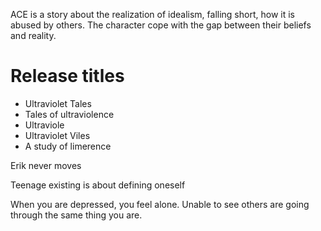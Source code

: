 ACE is a story about the realization of idealism, falling short, how it is abused by others.
The character cope with the gap between their beliefs and reality.

# Release titles

- Ultraviolet Tales
- Tales of ultraviolence
- Ultraviole
- Ultraviolet Viles
- A study of limerence

Erik never moves

Teenage existing is about defining oneself

When you are depressed, you feel alone. Unable to see others are going through the same thing you are.